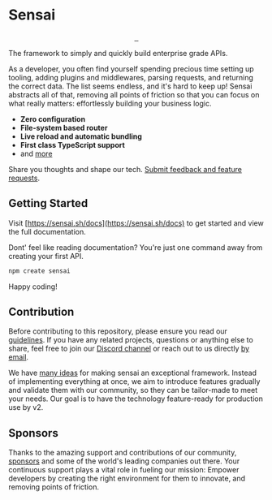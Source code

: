 # Sensai

<p align="center">
  <a aria-label="NPM version" href="https://www.npmjs.com/package/sensai">
    <img alt="" src="https://img.shields.io/npm/v/sensai.svg?style=for-the-badge&labelColor=3d3d3d">
  </a> 
  <a aria-label="License" href="https://github.com/sensaihq/sensai/blob/main/packages/sensai/LICENSE.md">
    <img alt="" src="https://img.shields.io/npm/l/sensai.svg?style=for-the-badge&labelColor=3d3d3d&color=ffae42">
  </a>
  <a aria-label="Join the community" href="https://github.com/sensaihq/sensai/discussions">
    <img alt="" src="https://img.shields.io/badge/Join%20the%20community-f62681.svg?style=for-the-badge&labelColor=000000&logoWidth=20">
  </a>
</p>

The framework to simply and quickly build enterprise grade APIs.

As a developer, you often find yourself spending precious time setting up tooling, adding plugins and middlewares, parsing requests, and returning the correct data. The list seems endless, and it's hard to keep up! Sensai abstracts all of that, removing all points of friction so that you can focus on what really matters: effortlessly building your business logic.

- **Zero configuration**
- **File-system based router**
- **Live reload and automatic bundling**
- **First class TypeScript support**
- and [more](https://sensai.sh/docs#features)

Share you thoughts and shape our tech. [Submit feedback and feature requests](https://feedback.sensai.sh).

## Getting Started

Visit [https://sensai.sh/docs](https://sensai.sh/docs) to get started and view the full documentation.

Dont' feel like reading documentation? You're just one command away from creating your first API.

```sh
npm create sensai
```

Happy coding!

## Contribution

Before contributing to this repository, please ensure you read our [guidelines](/CONTRIBUTING.md). If you have any related projects, questions or anything else to share, feel free to join our [Discord channel](https://discord.com/invite/sensai) or reach out to us directly [by email](mailto:friends@sensai.ai).

We have [many ideas](https://feedback.sensai.sh/roadmap) for making sensai an exceptional framework. Instead of implementing everything at once, we aim to introduce features gradually and validate them with our community, so they can be tailor-made to meet your needs. Our goal is to have the technology feature-ready for production use by v2.

## Sponsors

Thanks to the amazing support and contributions of our community, [sponsors](https://sensai.sh/sponsors) and some of the world's leading companies out there. Your continuous support plays a vital role in fueling our mission: Empower developers by creating the right environment for them to innovate, and removing points of friction.
